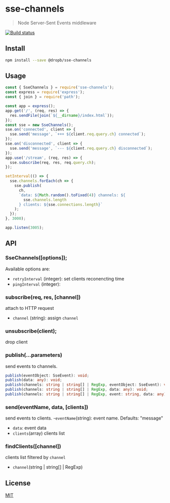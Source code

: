 # sse-channels

> Node Server-Sent Events middleware

<!-- [![npm version][npm-image]][npm-url] -->

[![Build status][travis-image]][travis-url]

## Install

```sh
npm install --save @dropb/sse-channels
```

## Usage

```js
const { SseChannels } = require('sse-channels');
const express = require('express');
const { join } = require('path');

const app = express();
app.get('/', (req, res) => {
  res.sendFile(join(`${__dirname}/index.html`));
});
const sse = new SseChannels();
sse.on('connected', client => {
  sse.send('message', `+++ ${client.req.query.ch} connected`);
});
sse.on('disconnected', client => {
  sse.send('message', `--- ${client.req.query.ch} disconnected`);
});
app.use('/stream', (req, res) => {
  sse.subscribe(req, res, req.query.ch);
});

setInterval(() => {
  sse.channels.forEach(ch => {
    sse.publish(
      ch,
      `data: ${Math.random().toFixed(4)} channels: ${
        sse.channels.length
      } clients: ${sse.connections.length}`
    );
  });
}, 3000);

app.listen(3005);
```

## API

### SseChannels([options]);

Available options are:

- `retryInterval` (integer): set clients reconencting time
- `pingInterval` (integer):

### subscribe(req, res, [channel])

attach to HTTP request

- `channel` (string): assign `channel`

### unsubscribe(client);

drop client

### publish(...parameters)

send events to channels.

```ts
publish(eventObject: SseEvent): void;
publish(data: any): void;
publish(channels: string | string[] | RegExp, eventObject: SseEvent): void;
publish(channels: string | string[] | RegExp, data: any): void;
publish(channels: string | string[] | RegExp, event: string, data: any): void;
```

### send(eventName, data, [clients])

send events to clients. -`eventName`(string): event name. Defaults: "message"

- `data`: event data
- `clients`(array) clients list

### findClients([channel])

clients list filtered by `channel`

- `channel`(string | string[] | RegExp)

## License

[MIT](LICENSE)

[npm-image]: https://img.shields.io/npm/v/@dropb/sse-channels.svg
[npm-url]: https://www.npmjs.com/package/@dropb/sse-channels
[travis-image]: https://travis-ci.org/kukhariev/sse-channels.svg?branch=master
[travis-url]: https://travis-ci.org/kukhariev/sse-channels
